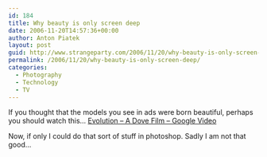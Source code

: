 ```yaml
---
id: 184
title: Why beauty is only screen deep
date: 2006-11-20T14:57:36+00:00
author: Anton Piatek
layout: post
guid: http://www.strangeparty.com/2006/11/20/why-beauty-is-only-screen-deep/
permalink: /2006/11/20/why-beauty-is-only-screen-deep/
categories:
  - Photography
  - Technology
  - TV
---
```

If you thought that the models you see in ads were born beautiful, perhaps you should watch this&#8230; [Evolution &#8211; A Dove Film &#8211; Google Video](http://video.google.com/videoplay?docid=-6915842737034217262)

Now, if only I could do that sort of stuff in photoshop. Sadly I am not that good&#8230;